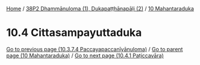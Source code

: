 
[Home](/) / [38P2 Dhammānuloma (1), Dukapaṭṭhānapāḷi (2)](../../38P2.md) / [10 Mahantaraduka](../10.md)

# 10.4 Cittasampayuttaduka


[Go to previous page (10.3.7.4 Paccayapaccanīyānuloma)](10.3/10.3.7/10.3.7.4.md) / [Go to parent page (10 Mahantaraduka)](../10.md) / [Go to next page (10.4.1 Paṭiccavāra)](10.4/10.4.1.md)


